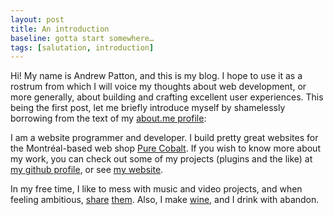 ```yaml
---
layout: post
title: An introduction
baseline: gotta start somewhere…
tags: [salutation, introduction]
---
```


Hi! My name is Andrew Patton, and this is my blog. I hope to use it as a rostrum from which I will voice my thoughts about web development, or more generally, about building and crafting excellent user experiences. This being the first post, let me briefly introduce myself by shamelessly borrowing from the text of my [about.me profile][aboutme]:

I am a website programmer and developer. I build pretty great websites for the Montréal-based web shop [Pure Cobalt][]. If you wish to know more about my work, you can check out some of my projects (plugins and the like) at [my github profile][github], or see [my website][].

In my free time, I like to mess with music and video projects, and when feeling ambitious, [share][myspace] [them][youtube]. Also, I make [wine][], and I drink with abandon.

[aboutme]: http://about.me/andrewpatton "Feel free to check it out; it’s a good profile"
[Pure Cobalt]: http//www.purecobalt.com
[github]: http://github.com/acusti "Mostly WordPress plugins as of today"
[my website]: http://acusti.ca "Includes a list of most of the websites I have built"
[myspace]: http://www.myspace.com/beesallover "Myspace. Perhaps the music shows promise, but it’s mostly pretty rough. Or honest, if you’d like."
[youtube]: http://www.youtube.com/user/waveweaverjr "Youtube. I’m most proud of “freedom reruns”"
[wine]: https://twitter.com/wyattjaster/status/152977050486050816 "The strawberry wine was tasty"